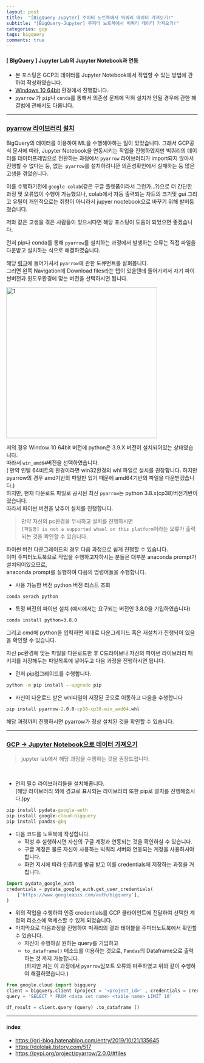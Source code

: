 ```yaml
---
layout: post
title:  "[BigQuery-Jupyter] 주피터 노트북에서 빅쿼리 데이터 가져오기!"
subtitle: "[BigQuery-Jupyter] 주피터 노트북에서 빅쿼리 데이터 가져오기!"
categories: gcp
tags: bigquery
comments: true
---
```

#### [ BIgQuery ] Jupyter Lab의 Jupyter Notebook과 연동
- 본 포스팅은 GCP의 데이터를 Jupyter Notebook에서 작업할 수 있는 방법에 관하여 작성하였습니다.
- <u>Windows 10 64bit</u> 환경에서 진행합니다.
- `pyarrow` 가 `pip`나 `conda`를 통해서 의존성 문제에 막혀 설치가 안될 경우에 관한 해결법에 관해서도  다룹니다.
---

### <u>pyarrow 라이브러리 설치</u>

BigQuery의 데이터를 이용하여 ML을 수행해야하는 일이 있었습니다.
그래서 GCP공식 문서에 따라, Jupyter Notebook을 연동시키는 작업을 진행하였지만 빅쿼리의 데이터를 데이터프레임으로 전환하는 과정에서 `pyarrow` 라이브러리가 import되지 않아서 진행할 수 없다는 둥, 없는` pyarrow`를 설치하려니깐 의존성확인에서 실패하는 둥 많은 고생을 겪었습니다. 

이를 수행하기전에 `google colab`(같은 구글 플렛폼이라서 그런가...?)으로 더 간단한 과정 및 오류없이 수행이 가능했으나, colab에서 자동 출력되는 차트의 크기및  gui 그리고 유틸이 개인적으로는 취향이 아니라서 jupyer nootebook으로 바꾸기 위해 발버둥 쳤습니다.

저와 같은 고생을 겪은 사람들이 있으시다면 해당 포스팅이 도움이 되었으면 좋겠습니다.

먼저 pip나 conda를 통해 `pyarrow`를 설치하는 과정에서 발생하는 오류는 직접 파일을 다운받고 설치하는 식으로 해결하였습니다.

해당 [링크](https://pypi.org/project/pyarrow/2.0.0/#modal-close)에 들어가셔서 `pyarrow`에 관한 도큐먼트를 살펴봅니다.<br>그러면 왼쪽 Navigation에 Download files라는 탭이 있을텐데 들어가셔서 자기 파이썬버전과 윈도우환경에 맞는 버전을 선택하시면 됩니다.


<img width="397" alt="1" src="https://user-images.githubusercontent.com/53929665/97712071-487cfc80-1b01-11eb-9218-20f0bc728555.PNG">


저의 경우 Window 10 64bit 버전에 python은 3.9.X 버전이 설치되어있는 상태였습니다.<br>따라서 `win_amd64`버전을 선택하였습니다.<br>( 만약 인텔 64비트의 환경이라면 win32환경의 whl 파일로 설치를 권장합니다. 하지만 pyarrow의 경우 amd기반의 파일만 있기 때문에 amd64기반의 파일을 다운받겠습니다.)<br>
하지만, 현재 다운로드 파일로 공시된 최신 `pyarrow`는 python 3.8.x(cp38)버전기반이였습니다. <br>따라서 파이썬 버전을 낮추어 설치를 진행합니다.


> 만약 자신의 pc환경을 무시하고 설치를 진행하시면<br> `[파일명] is not a supported wheel on this platform`이라는 오류가 출력되는 것을 확인할 수 있습니다.


파이썬 버전 다운그레이드의 경우 다음 과정으로 쉽게 진행할 수 있습니다.<br>이미 주피터노트북으로 작업을 수행하고자하시는 분들은 대부분 anaconda prompt가 설치되어있으므로,<br>anaconda prompt를 실행하여 다음의 명령어들을 수행합니다.

- 사용 가능한 버전 python 버전 리스트 조회
```cmd
conda serach python
```

- 특정 버전의 파이썬 설치 (예시에서는 요구되는 버전인 3.8.0을 기입하였습니다)
```cmd
conda install python=3.8.0
```

그리고 cmd에 python을 입력하면 제대로 다운그레이드 혹은 재설치가 진행되어 있음을 확인할 수 있습니다.

자신 pc환경에 맞는 파일을 다운로드한 후 C드라이브나 자신의 파이썬 라이브러리 패키지를 저장해두는 파일목록에 넣어두고 다음 과정을 진행하시면 됩니다.

- 먼저 pip업그레이드를 수행합니다.
```cmd
python -m pip install --upgrade pip
```

- 자신이 다운로드 받은 whl파일이 저장된 곳으로 이동하고 다음을 수행합니다
```cmd
pip install pyarrow-2.0.0-cp38-cp38-win_amd64.whl
```

해당 과정까지 진행하시면 pyarrow가 정상 설치된 것을 확인할 수 있습니다.

---

###  <u>GCP -> Jupyter Notebook으로 데이터 가져오기</u>

> jupyter lab에서 해당 과정을 수행하는 것을 권장드립니다.

<br>

- 먼저 필수 라이브러리들을 설치해줍니다.<br>(해당 라이브러리 외에 경고로 표시되는 라이브러리 또한 pip로 설치를 진행해줍시다.)py
```cmd
pip install pydata-google-auth
pip install google-cloud-bigquery
pip install pandas-gbq
```


- 다음 코드를 노트북에 작성합니다.
	- 작성 후 실행하시면 자신의 구글 계정과 연동되는 것을 확인하실 수 있습니다.
	- 구글 계정은 물론 자신이 사용하는 빅쿼리 서버와 연동되는 계정을 사용하셔야 합니다.
	- 화면 지시에 따라 인증키를 발급 받고 이를 credentials에 저장하는 과정을 거칩니다.
```python
import pydata_google_auth
credentials = pydata_google_auth.get_user_credentials(
    ['https://www.googleapis.com/auth/bigquery'],
)
```

- 위의 작업을 수행하여 인증 credentials를 GCP 클라이언트에 전달하여 선택한 계정의 리소스에 액세스할 수 있게 되었습니다.
- 마지막으로 다음과정을 진행하여 빅쿼리의 결과 테이블을 주피터노트북에서 확인할 수 있습니다.
	- 자신이 수행하길 원하는 query를 기입하고
	- `to_dataframe()` 메소드를 이용하는 것으로, `Pandas`의 Dataframe으로 출력하는 것 까지 가능합니다.<br>(하지만 저는 이 과정에서 `pyarrow`임포트 오류와 마주하였고 위와 같이 수행하여 해결하였습니다.)
```python
from google.cloud import bigquery
client = bigquery.Client (project = '<project_id>' , credentials = credentials) 
query = 'SELECT * FROM <data set name> <table name> LIMIT 10' 

df_result = client.query (query) .to_dataframe ()
 ```



---
#### index
-  https://gri-blog.hatenablog.com/entry/2019/10/21/135645
- https://dololak.tistory.com/517
- https://pypi.org/project/pyarrow/2.0.0/#files

